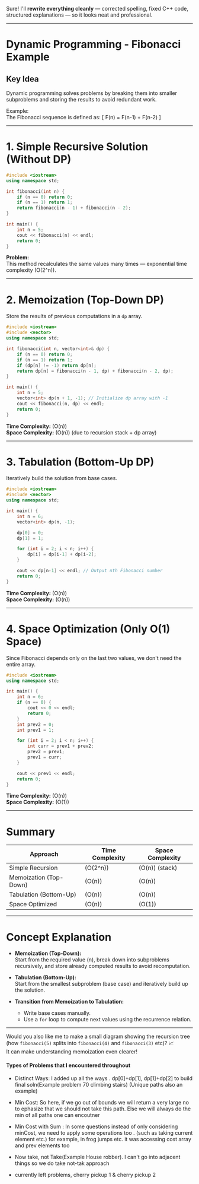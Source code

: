 Sure! I'll **rewrite everything cleanly** — corrected spelling, fixed C++ code, structured explanations — so it looks neat and professional.

---

# Dynamic Programming - Fibonacci Example

## Key Idea
Dynamic programming solves problems by breaking them into smaller subproblems and storing the results to avoid redundant work.

Example:  
The Fibonacci sequence is defined as:
\[
F(n) = F(n-1) + F(n-2)
\]

---

# 1. Simple Recursive Solution (Without DP)

```cpp
#include <iostream>
using namespace std;

int fibonacci(int n) {
    if (n == 0) return 0;
    if (n == 1) return 1;
    return fibonacci(n - 1) + fibonacci(n - 2);
}

int main() {
    int n = 5;
    cout << fibonacci(n) << endl;
    return 0;
}
```
**Problem:**  
This method recalculates the same values many times — exponential time complexity \(O(2^n)\).

---

# 2. Memoization (Top-Down DP)

Store the results of previous computations in a `dp` array.

```cpp
#include <iostream>
#include <vector>
using namespace std;

int fibonacci(int n, vector<int>& dp) {
    if (n == 0) return 0;
    if (n == 1) return 1;
    if (dp[n] != -1) return dp[n];
    return dp[n] = fibonacci(n - 1, dp) + fibonacci(n - 2, dp);
}

int main() {
    int n = 5;
    vector<int> dp(n + 1, -1); // Initialize dp array with -1
    cout << fibonacci(n, dp) << endl;
    return 0;
}
```
**Time Complexity:** \(O(n)\)  
**Space Complexity:** \(O(n)\) (due to recursion stack + dp array)

---

# 3. Tabulation (Bottom-Up DP)

Iteratively build the solution from base cases.

```cpp
#include <iostream>
#include <vector>
using namespace std;

int main() {
    int n = 6;
    vector<int> dp(n, -1);

    dp[0] = 0;
    dp[1] = 1;

    for (int i = 2; i < n; i++) {
        dp[i] = dp[i-1] + dp[i-2];
    }

    cout << dp[n-1] << endl; // Output nth Fibonacci number
    return 0;
}
```
**Time Complexity:** \(O(n)\)  
**Space Complexity:** \(O(n)\)

---

# 4. Space Optimization (Only O(1) Space)

Since Fibonacci depends only on the last two values, we don't need the entire array.

```cpp
#include <iostream>
using namespace std;

int main() {
    int n = 6;
    if (n == 0) {
        cout << 0 << endl;
        return 0;
    }
    int prev2 = 0;
    int prev1 = 1;

    for (int i = 2; i < n; i++) {
        int curr = prev1 + prev2;
        prev2 = prev1;
        prev1 = curr;
    }

    cout << prev1 << endl;
    return 0;
}
```
**Time Complexity:** \(O(n)\)  
**Space Complexity:** \(O(1)\)

---

# Summary

| Approach            | Time Complexity | Space Complexity |
|---------------------|------------------|------------------|
| Simple Recursion    | \(O(2^n)\)       | \(O(n)\) (stack) |
| Memoization (Top-Down) | \(O(n)\)      | \(O(n)\)         |
| Tabulation (Bottom-Up) | \(O(n)\)       | \(O(n)\)         |
| Space Optimized      | \(O(n)\)         | \(O(1)\)         |

---

# Concept Explanation

- **Memoization (Top-Down):**  
  Start from the required value \(n\), break down into subproblems recursively, and store already computed results to avoid recomputation.

- **Tabulation (Bottom-Up):**  
  Start from the smallest subproblem (base case) and iteratively build up the solution.

- **Transition from Memoization to Tabulation:**  
  - Write base cases manually.
  - Use a `for` loop to compute next values using the recurrence relation.

---

Would you also like me to make a small diagram showing the recursion tree (how `fibonacci(5)` splits into `fibonacci(4)` and `fibonacci(3)` etc)? 📈  
It can make understanding memoization even clearer!

#### Types of Problems that I encountered throughout
- Distinct Ways: I added up all the ways . dp[0]+dp[1], dp[1]+dp[2] to build final soln(Example problem 70 climbing stairs) (Unique paths also an example)
- Min Cost: So here, if we go out of bounds we will return a very large no to ephasize that we should not take this path. Else we will always do the min of all paths one can encoutner
- Min Cost with Sum : In some questions instead of only considering minCost, we need to apply some operations too . (such as taking current element etc.) for example, in frog jumps etc. it was accessing cost array and prev elements too 
- Now take, not Take(Example House robber). I can't go into adjacent things so we do take not-tak approach


- currently left problems, cherry pickup 1 & cherry pickup 2